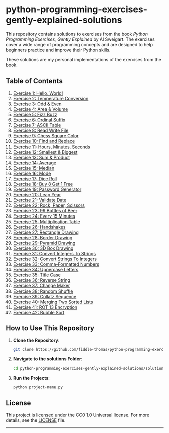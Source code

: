 # python-programming-exercises-gently-explained-solutions

This repository contains solutions to exercises from the book *Python Programming Exercises, Gently Explained* by Al Sweigart. The exercises cover a wide range of programming concepts and are designed to help beginners practice and improve their Python skills.

These solutions are my personal implementations of the exercises from the book.

## Table of Contents

1. [Exercise 1: Hello, World!](solutions/exercise-01-hello-world.py)
2. [Exercise 2: Temperature Conversion](solutions/exercise-02-temperature-conversion.py)
3. [Exercise 3: Odd & Even](solutions/exercise-03-odd-even.py)
4. [Exercise 4: Area & Volume](solutions/exercise-04-area-volume.py)
5. [Exercise 5: Fizz Buzz](solutions/exercise-05-fizz-buzz.py)
6. [Exercise 6: Ordinal Suffix](solutions/exercise-06-ordinal-suffix.py)
7. [Exercise 7: ASCII Table](solutions/exercise-07-ascii-table.py)
8. [Exercise 8: Read Write File](solutions/exercise-08-read-write-file.py)
9. [Exercise 9: Chess Square Color](solutions/exercise-09-chess-square-color.py)
10. [Exercise 10: Find and Replace](solutions/exercise-10-find-replace.py)
11. [Exercise 11: Hours, Minutes, Seconds](solutions/exercise-11-hours-minutes-seconds.py)
12. [Exercise 12: Smallest & Biggest](solutions/exercise-12-smallest-biggest.py)
13. [Exercise 13: Sum & Product](solutions/exercise-13-sum-product.py)
14. [Exercise 14: Average](solutions/exercise-14-average.py)
15. [Exercise 15: Median](solutions/exercise-15-median.py)
16. [Exercise 16: Mode](solutions/exercise-16-mode.py)
17. [Exercise 17: Dice Roll](solutions/exercise-17-dice-roll.py)
18. [Exercise 18: Buy 8 Get 1 Free](solutions/exercise-18-buy-8-get-1-free.py)
19. [Exercise 19: Password Generator](solutions/exercise-19-password-generator.py)
20. [Exercise 20: Leap Year](solutions/exercise-20-leap-year.py)
21. [Exercise 21: Validate Date](solutions/exercise-21-validate-date.py)
22. [Exercise 22: Rock, Paper, Scissors](solutions/exercise-22-rock-paper-scissors.py)
23. [Exercise 23: 99 Bottles of Beer](solutions/exercise-23-99-bottles-of-beer.py)
24. [Exercise 24: Every 15 Minutes](solutions/exercise-24-every-15-minutes.py)
25. [Exercise 25: Multiplication Table](solutions/exercise-25-multiplication-table.py)
26. [Exercise 26: Handshakes](solutions/exercise-26-handshakes.py)
27. [Exercise 27: Rectangle Drawing](solutions/exercise-27-rectangle-drawing.py)
28. [Exercise 28: Border Drawing](solutions/exercise-28-border-drawing.py)
29. [Exercise 29: Pyramid Drawing](solutions/exercise-29-pyramid-drawing.py)
30. [Exercise 30: 3D Box Drawing](solutions/exercise-30-3d-box-drawing.py)
31. [Exercise 31: Convert Integers To Strings](solutions/exercise-31-convert-integers-to-strings.py)
32. [Exercise 32: Convert Strings To Integers](solutions/exercise-32-convert-strings-to-integers.py)
33. [Exercise 33: Comma-Formatted Numbers](solutions/exercise-33-comma-formatted-numbers.py)
34. [Exercise 34: Uppercase Letters](solutions/exercise-34-uppercase-letters.py)
35. [Exercise 35: Title Case](solutions/exercise-35-title-case.py)
36. [Exercise 36: Reverse String](solutions/exercise-36-reverse-string.py)
37. [Exercise 37: Change Maker](solutions/exercise-37-change-maker.py)
38. [Exercise 38: Random Shuffle](solutions/exercise-38-random-shuffle.py)
39. [Exercise 39: Collatz Sequence](solutions/exercise-39-collatz-sequence.py)
40. [Exercise 40: Merging Two Sorted Lists](solutions/exercise-40-merging-two-sorted-lists.py)
41. [Exercise 41: ROT 13 Encryption](solutions/exercise-41-rot13-encryption.py)
42. [Exercise 42: Bubble Sort](solutions/exercise-42-bubble-sort.py)

## How to Use This Repository

1. **Clone the Repository**:
    ```bash
    git clone https://github.com/fiddle-thomas/python-programming-exercises-gently-explained-solutions.git
    ```

2. **Navigate to the solutions Folder**:
    ```bash
    cd python-programming-exercises-gently-explained-solutions/solutions
    ```

3. **Run the Projects**:
    ```bash
    python project-name.py
    ```

## License

This project is licensed under the CC0 1.0 Universal license. For more details, see the [LICENSE](LICENSE) file.

---
